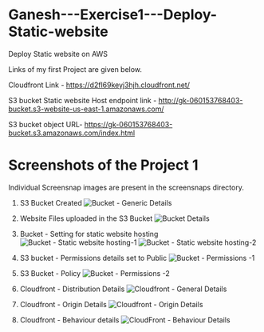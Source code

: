 # Ganesh---Exercise1---Deploy-Static-website
Deploy Static website on AWS

Links of my first Project are given below.

Cloudfront Link - https://d2fl69keyj3hjh.cloudfront.net/

S3 bucket Static website Host endpoint link - http://gk-060153768403-bucket.s3-website-us-east-1.amazonaws.com/

S3 bucket object URL- https://gk-060153768403-bucket.s3.amazonaws.com/index.html

# Screenshots of the Project 1 

Individual Screensnap images are present in the screensnaps directory.

1. S3 Bucket Created 
![Bucket - Generic Details](https://github.com/ganesha1991/Ganesh---Exercise1---Deploy-Static-website/assets/54432544/09f9d9fe-0b4e-451d-8ae7-accde9e21593)

2. Website Files uploaded in the S3 Bucket
![Bucket Details](https://github.com/ganesha1991/Ganesh---Exercise1---Deploy-Static-website/assets/54432544/df9792e3-85b9-45aa-b0cf-a8fcd406491e)

3. Bucket - Setting for static website hosting
![Bucket - Static website hosting-1](https://github.com/ganesha1991/Ganesh---Exercise1---Deploy-Static-website/assets/54432544/66298fa9-b6ab-48cb-94d4-20fb3145a891)
![Bucket - Static website hosting-2](https://github.com/ganesha1991/Ganesh---Exercise1---Deploy-Static-website/assets/54432544/35d7dfd5-361e-426c-bfda-0c56a5d4e192)

4. S3 bucket - Permissions details set to Public
![Bucket - Permissions -1](https://github.com/ganesha1991/Ganesh---Exercise1---Deploy-Static-website/assets/54432544/82b356b8-b822-4db6-879d-d3021031d9cd)

5. S3 Bucket - Policy
![Bucket - Permissions -2](https://github.com/ganesha1991/Ganesh---Exercise1---Deploy-Static-website/assets/54432544/47f07865-2006-4462-bae4-3b3cd6b4d4a6)

6. Cloudfront - Distribution Details
![Cloudfront - General Details](https://github.com/ganesha1991/Ganesh---Exercise1---Deploy-Static-website/assets/54432544/508b846c-6f83-48be-936a-10e88086f4ac)

7. Cloudfront - Origin Details
![Cloudfront - Origin Details](https://github.com/ganesha1991/Ganesh---Exercise1---Deploy-Static-website/assets/54432544/73dc42fe-7677-4f5c-ad63-1887a9899805)

8. Cloudfront - Behaviour details
![CloudFront - Behaviour Details](https://github.com/ganesha1991/Ganesh---Exercise1---Deploy-Static-website/assets/54432544/4086c260-b852-4c6b-9e5c-7e2358cb95fd)

